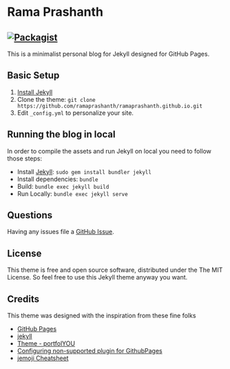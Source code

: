 # Rama Prashanth
[![Packagist](https://img.shields.io/packagist/l/doctrine/orm.svg)](LICENSE.md)
---

This is a minimalist personal blog for Jekyll designed for GitHub Pages.

## Basic Setup

1. [Install Jekyll](http://jekyllrb.com)
2. Clone the theme: `git clone https://github.com/ramaprashanth/ramaprashanth.github.io.git`
3. Edit `_config.yml` to personalize your site.

## Running the blog in local

In order to compile the assets and run Jekyll on local you need to follow those steps:

- Install [Jekyll](https://jekyllrb.com): `sudo gem install bundler jekyll`
- Install dependencies: `bundle`
- Build: `bundle exec jekyll build`
- Run Locally: `bundle exec jekyll serve`

## Questions

Having any issues file a [GitHub Issue](https://github.com/ramaprashanth/ramaprashanth.github.io/issues/new).

## License

This theme is free and open source software, distributed under the The MIT License. So feel free to use this Jekyll theme anyway you want.

## Credits

This theme was designed with the inspiration from these fine folks

- [GitHub Pages](https://pages.github.com/)
- [jekyll](https://jekyllrb.com/docs/github-pages/)
- [Theme - portfolYOU](https://github.com/YoussefRaafatNasry/portfolYOU)
- [Configuring non-supported plugin for GithubPages](https://stackoverflow.com/questions/28249255/how-do-i-configure-github-to-use-non-supported-jekyll-site-plugins)
- [jemoji Cheatsheet](https://www.webfx.com/tools/emoji-cheat-sheet/)
